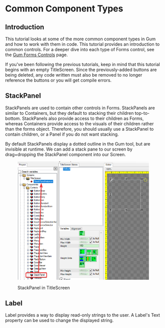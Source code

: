 # Common Component Types

## Introduction

This tutorial looks at some of the more common component types in Gum and how to work with them in code. This tutorial provides an introduction to common controls. For a deeper dive into each type of Forms control, see the [Gum Forms Controls](../../gum-forms/controls/) page.

If you've been following the previous tutorials, keep in mind that this tutorial begins with an empty TitleScreen. Since the previously-added buttons are being deleted, any code written must also be removed to no longer reference the buttons or you will get compile errors.



## StackPanel

StackPanels are used to contain other controls in Forms. StackPanels are similar to Containers, but they default to stacking their children top-to-bottom. StackPanels also provide access to their children as Forms, whereas Containers provide access to the visuals of their children rather than the forms object. Therefore, you should usually use a StackPanel to contain children, or a Panel if you do not want stacking.

By default StackPanels display a dotted outline in the Gum tool, but are invisible at runtime. We can add a stack pane to our screen by drag+dropping the StackPanel component into our Screen.

<figure><img src="../../../../.gitbook/assets/image (191).png" alt=""><figcaption><p>StackPanel in TitleScreen</p></figcaption></figure>

## Label

Label provides a way to display read-only strings to the user. A Label's Text property can be used to change the displayed string.

